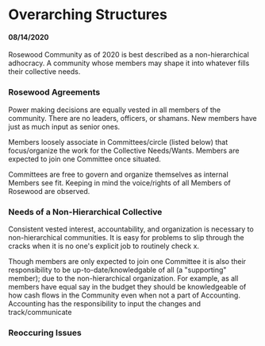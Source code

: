 # Overarching Structures
#### 08/14/2020

Rosewood Community as of 2020 is best described as a non-hierarchical adhocracy. A community whose members may shape it into whatever fills their collective needs. 

### Rosewood Agreements

Power making decisions are equally vested in all members of the community. There are no leaders, officers, or shamans. New members have just as much input as senior ones.

Members loosely associate in Committees/circle (listed below) that focus/organize the work for the Collective Needs/Wants. Members are expected to join one Committee once situated.

Committees are free to govern and organize themselves as internal Members see fit. Keeping in mind the voice/rights of all Members of Rosewood are observed.

### Needs of a Non-Hierarchical Collective

Consistent vested interest, accountability, and organization is necessary to non-hierarchical communities. It is easy for problems to slip through the cracks when it is no one's explicit job to routinely check x.

Though members are only expected to join one Committee it is also their responsibility to be up-to-date/knowledgable of all (a "supporting" member); due to the non-hierarchical organization. For example, as all members have equal say in the budget they should be knowledgeable of how cash flows in the Community even when not a part of Accounting. Accounting has the responsibility to input the changes and track/communicate  

### Reoccuring Issues